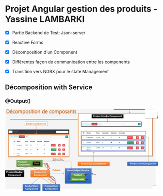# Projet Angular gestion des produits  - Yassine LAMBARKI


- [x] Partie Backend de Test: Json-server
- [x] Reactive Forms
- [x] Décomposition d'un Component
- [x] Différentes façon de communication entre les components
- [x] Transition vers NGRX pour le state Management




## Décomposition with Service

### @Output()

![decomposition](/images/decompositionWithService.jpg)

